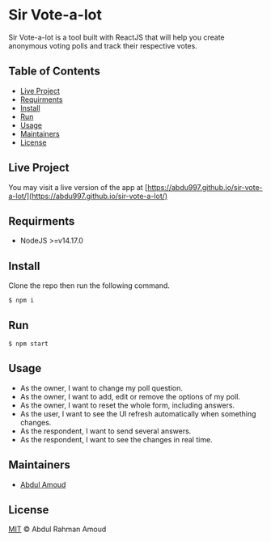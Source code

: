 # Sir Vote-a-lot

Sir Vote-a-lot is a tool built with ReactJS that will help you create anonymous voting polls and track their respective votes.

## Table of Contents

-   [Live Project](https://abdu997.github.io/sir-vote-a-lot/)
-   [Requirments](#requirments)
-   [Install](#install)
-   [Run](#run)
-   [Usage](#usage)
-   [Maintainers](#maintainers)
-   [License](#license)

## Live Project

You may visit a live version of the app at [https://abdu997.github.io/sir-vote-a-lot/](https://abdu997.github.io/sir-vote-a-lot/)

## Requirments

-   NodeJS >=v14.17.0

## Install

Clone the repo then run the following command.

```shell
$ npm i
```

## Run

```shell
$ npm start
```

## Usage

-   As the owner, I want to change my poll question.
-   As the owner, I want to add, edit or remove the options of my poll.
-   As the owner, I want to reset the whole form, including answers.
-   As the user, I want to see the UI refresh automatically when something changes.
-   As the respondent, I want to send several answers.
-   As the respondent, I want to see the changes in real time.

## Maintainers

-   [Abdul Amoud](https://github.com/abdu997)

## License

[MIT](LICENSE) © Abdul Rahman Amoud
